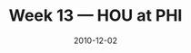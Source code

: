 ---
layout: game
title: Week 13 — HOU at PHI
season: 2010
game_id: 2010_13_HOU_PHI
week: 13
date: 2010-12-02
home_team: PHI
away_team: HOU
final_home: 34
final_away: 24
pbp_url: /assets/data/pbp/2010/2010_13_HOU_PHI.csv.gz
---